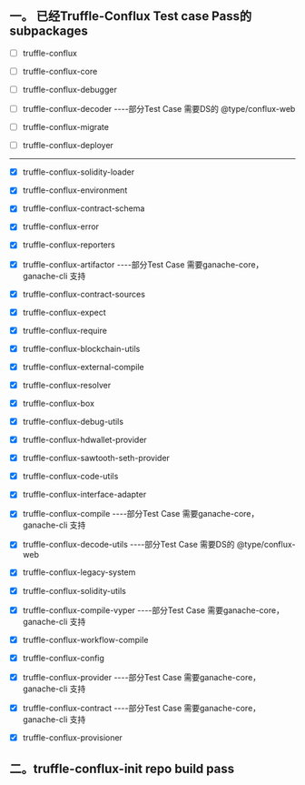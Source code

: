## 一。 已经Truffle-Conflux Test case Pass的subpackages

- [ ] truffle-conflux 

- [ ] truffle-conflux-core

- [ ] truffle-conflux-debugger 

- [ ] truffle-conflux-decoder    ----部分Test Case 需要DS的 @type/conflux-web             

- [ ] truffle-conflux-migrate 

- [ ] truffle-conflux-deployer   

--------------------------------------

- [x] truffle-conflux-solidity-loader

- [x] truffle-conflux-environment   

- [x] truffle-conflux-contract-schema      

- [x] truffle-conflux-error                  

- [x] truffle-conflux-reporters

- [x] truffle-conflux-artifactor   ----部分Test Case 需要ganache-core， ganache-cli 支持           

- [x] truffle-conflux-contract-sources       

- [x] truffle-conflux-expect                

- [x] truffle-conflux-require

- [x] truffle-conflux-blockchain-utils       

- [x] truffle-conflux-external-compile       

- [x] truffle-conflux-resolver

- [x] truffle-conflux-box                    

- [x] truffle-conflux-debug-utils            

- [x] truffle-conflux-hdwallet-provider      

- [x] truffle-conflux-sawtooth-seth-provider

- [x] truffle-conflux-code-utils                           

- [x] truffle-conflux-interface-adapter      

- [x] truffle-conflux-compile    ----部分Test Case 需要ganache-core， ganache-cli 支持               

- [x] truffle-conflux-decode-utils  ----部分Test Case 需要DS的 @type/conflux-web          

- [x] truffle-conflux-legacy-system          

- [x] truffle-conflux-solidity-utils

- [x] truffle-conflux-compile-vyper ----部分Test Case 需要ganache-core， ganache-cli 支持            
         
- [x] truffle-conflux-workflow-compile

- [x] truffle-conflux-config                 
            
- [x] truffle-conflux-provider  ----部分Test Case 需要ganache-core， ganache-cli 支持

- [x] truffle-conflux-contract  ----部分Test Case 需要ganache-core， ganache-cli 支持             
        
- [x] truffle-conflux-provisioner

## 二。truffle-conflux-init repo build pass

